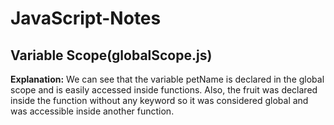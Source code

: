 # JavaScript-Notes

## Variable Scope(globalScope.js)

**Explanation:** We can see that the variable petName is declared in the global scope and is easily accessed inside functions. Also, the fruit was declared inside the function without any keyword so it was considered global and was accessible inside another function. 